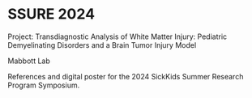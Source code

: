 # SSURE 2024
Project: Transdiagnostic Analysis of White Matter Injury: Pediatric Demyelinating Disorders and a Brain Tumor Injury Model

Mabbott Lab

References and digital poster for the 2024 SickKids Summer Research Program Symposium. 

